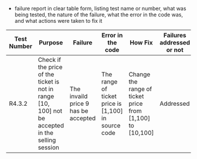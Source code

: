 - failure report in clear table form, listing test name or number, what was being tested, the nature of the failure, what the error in the code was, and what actions were taken to fix it

| Test Number | Purpose                                                      | Failure                             | Error in the code                                    | How Fix                                                    | Failures addressed or not |
| ----------- | ------------------------------------------------------------ | ----------------------------------- | ---------------------------------------------------- | ---------------------------------------------------------- | ------------------------- |
| R4.3.2      | Check if the price of the ticket is not in range [10, 100] not be accepted in the selling session | The invaild price 9 has be accepted | The range of  ticket price is [1,100] in source code | Change  the range of ticket price from [1,100] to [10,100] | Addressed                 |

